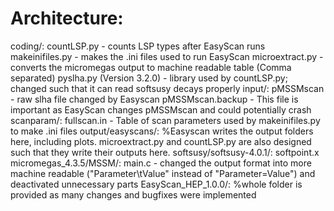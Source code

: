 # Architecture:

coding/:
  countLSP.py - counts LSP types after EasyScan runs
  makeinifiles.py - makes the .ini files used to run EasyScan
  microextract.py - converts the micromegas output to machine readable table (Comma separated)
  pyslha.py (Version 3.2.0) - library used by countLSP.py; changed such that it can read softsusy decays properly
  input/:
    pMSSMscan - raw slha file changed by Easyscan
    pMSSMscan.backup - This file is important as EasyScan changes pMSSMscan and could potentially crash
    scanparam/:
      fullscan.in - Table of scan parameters used by makeinifiles.py to make .ini files
   output/easyscans/:
    %Easyscan writes the output folders here, including plots. microextract.py and countLSP.py are also designed such that they write their outputs here.
softsusy/softsusy-4.0.1/:
  softpoint.x
micromegas_4.3.5/MSSM/:
  main.c - changed the output format into more machine readable ("Parameter\tValue" instead of "Parameter=Value") and deactivated unnecessary parts
EasyScan_HEP_1.0.0/:
  %whole folder is provided as many changes and bugfixes were implemented
